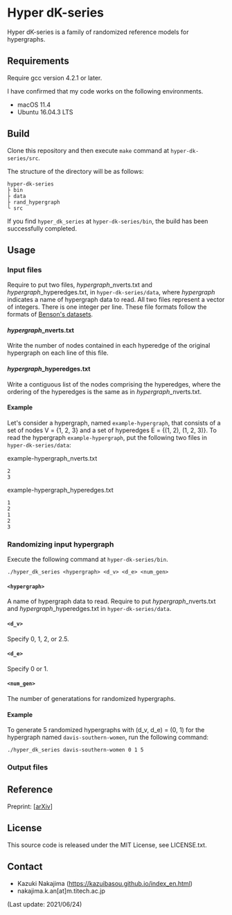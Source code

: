 # Hyper dK-series
Hyper dK-series is a family of randomized reference models for hypergraphs.

## Requirements
Require gcc version 4.2.1 or later.

I have confirmed that my code works on the following environments.

- macOS 11.4
- Ubuntu 16.04.3 LTS

## Build
Clone this repository and then execute `make` command at `hyper-dk-series/src`.

The structure of the directory will be as follows:

	hyper-dk-series
	├ bin
	├ data
	├ rand_hypergraph
	└ src

If you find `hyper_dk_series` at `hyper-dk-series/bin`, the build has been successfully completed.

## Usage

### Input files

Require to put two files, *hypergraph*\_nverts.txt and *hypergraph*\_hyperedges.txt, in `hyper-dk-series/data`, where *hypergraph* indicates a name of hypergraph data to read.
All two files represent a vector of integers. 
There is one integer per line.
These file formats follow the formats of [Benson's datasets](https://github.com/arbenson/ScHoLP-Data).

#### *hypergraph*\_nverts.txt
Write the number of nodes contained in each hyperedge of the original hypergraph on each line of this file.

#### *hypergraph*\_hyperedges.txt
Write a contiguous list of the nodes comprising the hyperedges, where the ordering of the hyperedges is the same as in *hypergraph*\_nverts.txt.

#### Example
Let's consider a hypergraph, named `example-hypergraph`, that consists of a set of nodes V = {1, 2, 3} and a set of hyperedges E = {(1, 2), (1, 2, 3)}. 
To read the hypergraph `example-hypergraph`, put the following two files in `hyper-dk-series/data`:

example-hypergraph_nverts.txt
``` text:
2
3
```

example-hypergraph_hyperedges.txt
```text:
1
2
1
2
3
```

### Randomizing input hypergraph

Execute the following command at  `hyper-dk-series/bin`.

	./hyper_dk_series <hypergraph> <d_v> <d_e> <num_gen>

#### `<hypergraph>`
A name of hypergraph data to read.
Require to put *hypergraph*\_nverts.txt and *hypergraph*\_hyperedges.txt in `hyper-dk-series/data`.

#### `<d_v>`
Specify 0, 1, 2, or 2.5.

#### `<d_e>`
Specify 0 or 1.

#### `<num_gen>`
The number of generatations for randomized hypergraphs.

#### Example
To generate 5 randomized hypergraphs with (d_v, d_e) = (0, 1) for the hypergraph named `davis-southern-women`, run the following command:

	./hyper_dk_series davis-southern-women 0 1 5

### Output files

## Reference

Preprint: [<a href="https://arxiv.org/abs/2106.12162">arXiv</a>]

## License

This source code is released under the MIT License, see LICENSE.txt.

## Contact
- Kazuki Nakajima (https://kazuibasou.github.io/index_en.html)
- nakajima.k.an[at]m.titech.ac.jp

(Last update: 2021/06/24)